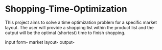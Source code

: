 # Shopping-Time-Optimization
This project aims to solve a time optimization problem for a specific market layout. The user will provide a shopping list within the product list and the output will be the optimal (shortest) time to finish shopping.

input form-
market layout-
output-
